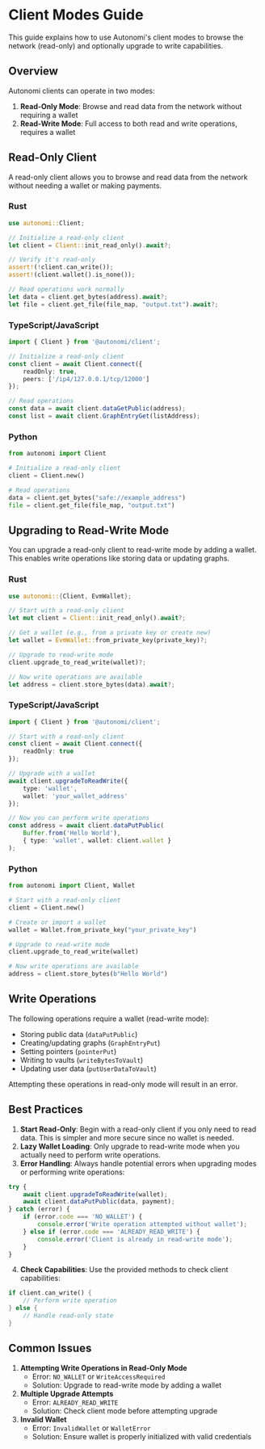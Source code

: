 # Client Modes Guide

This guide explains how to use Autonomi's client modes to browse the network (read-only) and optionally upgrade to write capabilities.

## Overview

Autonomi clients can operate in two modes:

1. **Read-Only Mode**: Browse and read data from the network without requiring a wallet
2. **Read-Write Mode**: Full access to both read and write operations, requires a wallet

## Read-Only Client

A read-only client allows you to browse and read data from the network without needing a wallet or making payments.

### Rust

```rust
use autonomi::Client;

// Initialize a read-only client
let client = Client::init_read_only().await?;

// Verify it's read-only
assert!(!client.can_write());
assert!(client.wallet().is_none());

// Read operations work normally
let data = client.get_bytes(address).await?;
let file = client.get_file(file_map, "output.txt").await?;
```

### TypeScript/JavaScript

```typescript
import { Client } from '@autonomi/client';

// Initialize a read-only client
const client = await Client.connect({
    readOnly: true,
    peers: ['/ip4/127.0.0.1/tcp/12000']
});

// Read operations
const data = await client.dataGetPublic(address);
const list = await client.GraphEntryGet(listAddress);
```

### Python

```python
from autonomi import Client

# Initialize a read-only client
client = Client.new()

# Read operations
data = client.get_bytes("safe://example_address")
file = client.get_file(file_map, "output.txt")
```

## Upgrading to Read-Write Mode

You can upgrade a read-only client to read-write mode by adding a wallet. This enables write operations like storing data or updating graphs.

### Rust

```rust
use autonomi::{Client, EvmWallet};

// Start with a read-only client
let mut client = Client::init_read_only().await?;

// Get a wallet (e.g., from a private key or create new)
let wallet = EvmWallet::from_private_key(private_key)?;

// Upgrade to read-write mode
client.upgrade_to_read_write(wallet)?;

// Now write operations are available
let address = client.store_bytes(data).await?;
```

### TypeScript/JavaScript

```typescript
import { Client } from '@autonomi/client';

// Start with a read-only client
const client = await Client.connect({
    readOnly: true
});

// Upgrade with a wallet
await client.upgradeToReadWrite({
    type: 'wallet',
    wallet: 'your_wallet_address'
});

// Now you can perform write operations
const address = await client.dataPutPublic(
    Buffer.from('Hello World'),
    { type: 'wallet', wallet: client.wallet }
);
```

### Python

```python
from autonomi import Client, Wallet

# Start with a read-only client
client = Client.new()

# Create or import a wallet
wallet = Wallet.from_private_key("your_private_key")

# Upgrade to read-write mode
client.upgrade_to_read_write(wallet)

# Now write operations are available
address = client.store_bytes(b"Hello World")
```

## Write Operations

The following operations require a wallet (read-write mode):

* Storing public data (`dataPutPublic`)
* Creating/updating graphs (`GraphEntryPut`)
* Setting pointers (`pointerPut`)
* Writing to vaults (`writeBytesToVault`)
* Updating user data (`putUserDataToVault`)

Attempting these operations in read-only mode will result in an error.

## Best Practices

1. **Start Read-Only**: Begin with a read-only client if you only need to read data. This is simpler and more secure since no wallet is needed.
2. **Lazy Wallet Loading**: Only upgrade to read-write mode when you actually need to perform write operations.
3. **Error Handling**: Always handle potential errors when upgrading modes or performing write operations:

```typescript
try {
    await client.upgradeToReadWrite(wallet);
    await client.dataPutPublic(data, payment);
} catch (error) {
    if (error.code === 'NO_WALLET') {
        console.error('Write operation attempted without wallet');
    } else if (error.code === 'ALREADY_READ_WRITE') {
        console.error('Client is already in read-write mode');
    }
}
```

4. **Check Capabilities**: Use the provided methods to check client capabilities:

```rust
if client.can_write() {
    // Perform write operation
} else {
    // Handle read-only state
}
```

## Common Issues

1. **Attempting Write Operations in Read-Only Mode**
   * Error: `NO_WALLET` or `WriteAccessRequired`
   * Solution: Upgrade to read-write mode by adding a wallet
2. **Multiple Upgrade Attempts**
   * Error: `ALREADY_READ_WRITE`
   * Solution: Check client mode before attempting upgrade
3. **Invalid Wallet**
   * Error: `InvalidWallet` or `WalletError`
   * Solution: Ensure wallet is properly initialized with valid credentials
